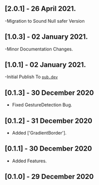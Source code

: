 ## [2.0.1] - 26 April 2021.

-Migration to Sound Null safer Version

## [1.0.3] - 02 January 2021.

-Minor Documentation Changes.
## [1.0.1] - 02 January 2021.

-Initial Publish To [`pub.dev`](https://pub.dev/packages/glassmorphism)
## [0.1.3] - 30 December 2020

- Fixed GestureDetection Bug.

## [0.1.2] - 31 December 2020

- Added ['GradientBorder'].

## [0.1.1] - 30 December 2020

- Added Features.

## [0.1.0] - 29 December 2020
